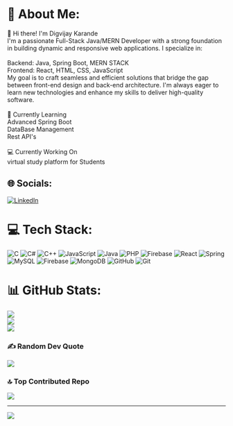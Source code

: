 # 💫 About Me:
👋 Hi there! I'm Digvijay Karande<br>I'm a passionate Full-Stack Java/MERN Developer with a strong foundation in building dynamic and responsive web applications. I specialize in:<br><br>Backend: Java, Spring Boot, MERN STACK <br>Frontend: React, HTML, CSS, JavaScript<br>My goal is to craft seamless and efficient solutions that bridge the gap between front-end design and back-end architecture. I'm always eager to learn new technologies and enhance my skills to deliver high-quality software.<br><br>🌱 Currently Learning<br>Advanced Spring Boot<br>DataBase Management <br>Rest API's<br><br>💻 Currently Working On<br>virtual study platform for Students 


## 🌐 Socials:
[![LinkedIn](https://img.shields.io/badge/LinkedIn-%230077B5.svg?logo=linkedin&logoColor=white)](https://linkedin.com/in/www.linkedin.com/in/digvijay-karande-297b25279) 

# 💻 Tech Stack:
![C](https://img.shields.io/badge/c-%2300599C.svg?style=for-the-badge&logo=c&logoColor=white) ![C#](https://img.shields.io/badge/c%23-%23239120.svg?style=for-the-badge&logo=csharp&logoColor=white) ![C++](https://img.shields.io/badge/c++-%2300599C.svg?style=for-the-badge&logo=c%2B%2B&logoColor=white) ![JavaScript](https://img.shields.io/badge/javascript-%23323330.svg?style=for-the-badge&logo=javascript&logoColor=%23F7DF1E) ![Java](https://img.shields.io/badge/java-%23ED8B00.svg?style=for-the-badge&logo=openjdk&logoColor=white) ![PHP](https://img.shields.io/badge/php-%23777BB4.svg?style=for-the-badge&logo=php&logoColor=white)  ![Firebase](https://img.shields.io/badge/firebase-%23039BE5.svg?style=for-the-badge&logo=firebase) ![React](https://img.shields.io/badge/react-%2320232a.svg?style=for-the-badge&logo=react&logoColor=%2361DAFB) ![Spring](https://img.shields.io/badge/spring-%236DB33F.svg?style=for-the-badge&logo=spring&logoColor=white) ![MySQL](https://img.shields.io/badge/mysql-4479A1.svg?style=for-the-badge&logo=mysql&logoColor=white) ![Firebase](https://img.shields.io/badge/firebase-a08021?style=for-the-badge&logo=firebase&logoColor=ffcd34) ![MongoDB](https://img.shields.io/badge/MongoDB-%234ea94b.svg?style=for-the-badge&logo=mongodb&logoColor=white) ![GitHub](https://img.shields.io/badge/github-%23121011.svg?style=for-the-badge&logo=github&logoColor=white) ![Git](https://img.shields.io/badge/git-%23F05033.svg?style=for-the-badge&logo=git&logoColor=white)
# 📊 GitHub Stats:
![](https://github-readme-stats.vercel.app/api?username=Digvijaykarande&theme=shadow_blue&hide_border=false&include_all_commits=false&count_private=false)<br/>
![](https://github-readme-streak-stats.herokuapp.com/?user=Digvijaykarande&theme=shadow_blue&hide_border=false)<br/>
![](https://github-readme-stats.vercel.app/api/top-langs/?username=Digvijaykarande&theme=shadow_blue&hide_border=false&include_all_commits=false&count_private=false&layout=compact)

### ✍️ Random Dev Quote
![](https://quotes-github-readme.vercel.app/api?type=horizontal&theme=radical)

### 🔝 Top Contributed Repo
![](https://github-contributor-stats.vercel.app/api?username=Digvijaykarande&limit=5&theme=shadow_green&combine_all_yearly_contributions=true)

---
[![](https://visitcount.itsvg.in/api?id=Digvijaykarande&icon=0&color=0)](https://visitcount.itsvg.in)

<!-- Proudly created with GPRM ( https://gprm.itsvg.in ) -->
